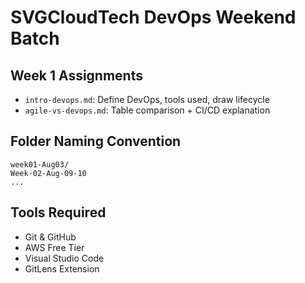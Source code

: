 # SVGCloudTech DevOps Weekend Batch 

## Week 1 Assignments
- `intro-devops.md`: Define DevOps, tools used, draw lifecycle
- `agile-vs-devops.md`: Table comparison + CI/CD explanation

## Folder Naming Convention
```
week01-Aug03/
Week-02-Aug-09-10
...
```

## Tools Required
- Git & GitHub
- AWS Free Tier
- Visual Studio Code
- GitLens Extension
